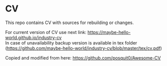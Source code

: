 # CV
This repo contains CV with sources for rebuilding or changes.

For current version of CV use next link: https://maybe-hello-world.github.io/industry-cv  
In case of unavailability backup version is available in tex folder (https://github.com/maybe-hello-world/industry-cv/blob/master/tex/cv.pdf)

Copied and modified from here: https://github.com/posquit0/Awesome-CV
